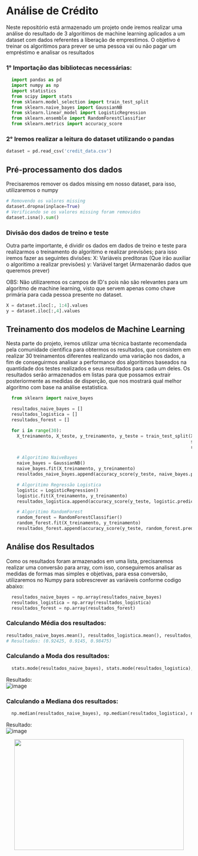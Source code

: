 # Análise de Crédito
Neste repositório está armazenado um projeto onde iremos realizar uma análise do resultado de 3 algoritimos de machine learning aplicados a um dataset  com dados referentes a liberação de emprestimos. O objetivo é treinar os algoritimos para prever se uma pessoa vai ou não pagar um empréstimo e analisar os resultados

### 1° Importação das bibliotecas necessárias:

```python
  import pandas as pd
  import numpy as np
  import statistics
  from scipy import stats
  from sklearn.model_selection import train_test_split
  from sklearn.naive_bayes import GaussianNB
  from sklearn.linear_model import LogisticRegression
  from sklearn.ensemble import RandomForestClassifier
  from sklearn.metrics import accuracy_score
```

### 2° Iremos realizar a leitura do dataset utilizando o pandas
```python
dataset = pd.read_csv('credit_data.csv')
```

## Pré-processamento dos dados
Precisaremos remover os dados missing em nosso dataset, para isso, utilizaremos o numpy

```python
# Removendo os valores missing
dataset.dropna(inplace=True)
# Verificando se os valores missing foram removidos
dataset.isna().sum()
```

### Divisão dos dados de treino e teste
Outra parte importante, é dividir os dados em dados de treino e teste para realizarmos o treinamento do algoritimo e realizar previsões; para isso iremos fazer as seguintes divisões:
X: Variáveis preditoras (Que irão auxiliar o algoritimo a realizar previsões)
y: Variável target (Armazenarão dados que queremos prever)

OBS: Não utilizaremos os campos de ID's pois não são relevantes para um algoritmo de machine learning, visto que servem apenas como chave primária para cada pessoa presente no dataset.

```python
X = dataset.iloc[:, 1:4].values
y = dataset.iloc[:,4].values
```

## Treinamento dos modelos de Machine Learning
Nesta parte do projeto, iremos utilizar uma técnica bastante recomendada pela comunidade cientifica para obtermos os resultados, que consistem em realizar 30 treinamentos diferentes realizando uma variação nos dados, a fim de conseguirmos analisar a performance dos algoritimos baseados na quantidade dos testes realizados e seus resultados para cada um deles.
Os resultados serão armazenados em listas para que possamos extrair posteriormente as medidas de disperção, que nos mostrará qual melhor algoritmo com base na análise estatistica.

```python
  from sklearn import naive_bayes

  resultados_naive_bayes = []
  resultados_logistica = []
  resultados_forest = []

  for i in range(30):
    X_treinamento, X_teste, y_treinamento, y_teste = train_test_split(X,y, test_size=0.2, 
                                                                      stratify=y,
                                                                      random_state=i)

    # Algoritimo NaiveBayes
    naive_bayes = GaussianNB()
    naive_bayes.fit(X_treinamento, y_treinamento)
    resultados_naive_bayes.append(accuracy_score(y_teste, naive_bayes.predict(X_teste)))

    # Algoritimo Regressão Logistica
    logistic = LogisticRegression()
    logistic.fit(X_treinamento, y_treinamento)
    resultados_logistica.append(accuracy_score(y_teste, logistic.predict(X_teste)))

    # Algoritimo RandomForest
    random_forest = RandomForestClassifier()
    random_forest.fit(X_treinamento, y_treinamento)
    resultados_forest.append(accuracy_score(y_teste, random_forest.predict(X_teste)))

```

## Análise dos Resultados
Como os resultados foram armazenados em uma lista, precisaremos realizar uma conversão para array, com isso, conseguiremos analisar as medidas de formas mas simples e objetivas, para essa conversão, utilizaremos no Numpy para sobrescrever as variáveis conforme codigo abaixo:

```python
  resultados_naive_bayes = np.array(resultados_naive_bayes)
  resultados_logistica = np.array(resultados_logistica)
  resultados_forest = np.array(resultados_forest)
```

### Calculando Média dos resultados:
```python
resultados_naive_bayes.mean(), resultados_logistica.mean(), resultados_forest.mean()
# Resultados: (0.92425, 0.9145, 0.98475)
```

### Calculando a Moda dos resultados:
```python
  stats.mode(resultados_naive_bayes), stats.mode(resultados_logistica), stats.mode(resultados_forest)
```
Resultado: <br/>
![image](https://user-images.githubusercontent.com/31626353/189756576-5e216e0a-0875-4849-aad0-2b4c236cdc86.png)

### Calculando a Mediana dos resultados:
```python
  np.median(resultados_naive_bayes), np.median(resultados_logistica), np.median(resultados_forest)
```
Resultado: <br/> ![image](https://user-images.githubusercontent.com/31626353/189756939-16848ce9-be0a-4467-a971-96a4d37e8937.png)


<p align="center">
  <img width="460" height="300" src="[http://www.fillmurray.com/460/300](https://user-images.githubusercontent.com/31626353/189756939-16848ce9-be0a-4467-a971-96a4d37e8937.png)">
</p>
